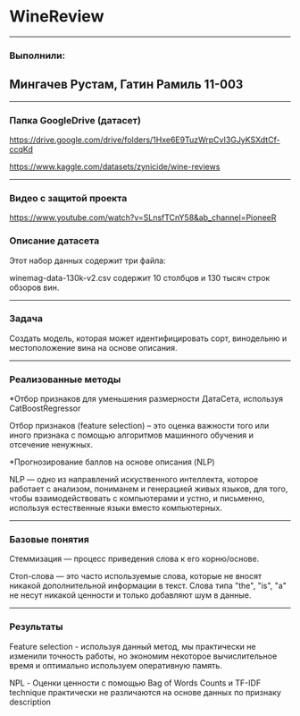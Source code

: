 # WineReview

___
### Выполнили:
## Мингачев Рустам, Гатин Рамиль 11-003
___
### Папка GoogleDrive (датасет)
https://drive.google.com/drive/folders/1Hxe6E9TuzWrpCvI3GJyKSXdtCf-ccqKd

https://www.kaggle.com/datasets/zynicide/wine-reviews

___
### Видео с защитой проекта

https://www.youtube.com/watch?v=SLnsfTCnY58&ab_channel=PioneeR

### Описание датасета

Этот набор данных содержит три файла:

winemag-data-130k-v2.csv содержит 10 столбцов и 130 тысяч строк обзоров вин.
___
### Задача

Создать модель, которая может идентифицировать сорт, винодельню и местоположение вина на основе описания.
___
### Реализованные методы

*Отбор признаков для уменьшения размерности ДатаСета, используя CatBoostRegressor

Отбор признаков (feature selection) – это оценка важности того или иного признака с помощью алгоритмов машинного обучения и отсечение ненужных.

*Прогнозирование баллов на основе описания (NLP)

NLP — одно из направлений искуственного интеллекта, которое работает с анализом, пониманем и генерацией живых языков, для того, чтобы взаимодействовать с компьютерами и устно, и письменно, используя естественные языки вместо компьютерных.

___
### Базовые понятия

Стеммизация — процесс приведения слова к его корню/основе.

Стоп-слова — это часто используемые слова, которые не вносят никакой дополнительной информации в текст. Слова типа "the", "is", "a" не несут никакой ценности и только добавляют шум в данные.
___
### Результаты

Feature selection - используя данный метод, мы практически не изменили точность работы, но экономим некоторое вычислительное время и оптимально используем оперативную память.

NPL - Оценки ценности с помощью Bag of Words Counts и TF-IDF technique практически не различаются на основе данных по признаку description

